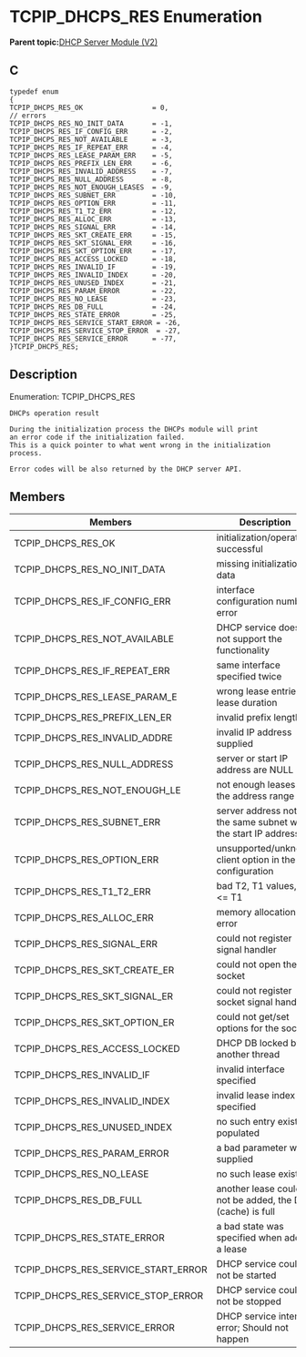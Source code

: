 # TCPIP\_DHCPS\_RES Enumeration

**Parent topic:**[DHCP Server Module \(V2\)](GUID-EE292D18-2DE6-478E-AAE1-74C69A31459E.md)

## C

```
typedef enum
{
TCPIP_DHCPS_RES_OK                 = 0,
// errors
TCPIP_DHCPS_RES_NO_INIT_DATA       = -1,
TCPIP_DHCPS_RES_IF_CONFIG_ERR      = -2,
TCPIP_DHCPS_RES_NOT_AVAILABLE      = -3,
TCPIP_DHCPS_RES_IF_REPEAT_ERR      = -4,
TCPIP_DHCPS_RES_LEASE_PARAM_ERR    = -5,
TCPIP_DHCPS_RES_PREFIX_LEN_ERR     = -6,
TCPIP_DHCPS_RES_INVALID_ADDRESS    = -7,
TCPIP_DHCPS_RES_NULL_ADDRESS       = -8,
TCPIP_DHCPS_RES_NOT_ENOUGH_LEASES  = -9,
TCPIP_DHCPS_RES_SUBNET_ERR         = -10,
TCPIP_DHCPS_RES_OPTION_ERR         = -11,
TCPIP_DHCPS_RES_T1_T2_ERR          = -12,
TCPIP_DHCPS_RES_ALLOC_ERR          = -13,
TCPIP_DHCPS_RES_SIGNAL_ERR         = -14,
TCPIP_DHCPS_RES_SKT_CREATE_ERR     = -15,
TCPIP_DHCPS_RES_SKT_SIGNAL_ERR     = -16,
TCPIP_DHCPS_RES_SKT_OPTION_ERR     = -17,
TCPIP_DHCPS_RES_ACCESS_LOCKED      = -18,
TCPIP_DHCPS_RES_INVALID_IF         = -19,
TCPIP_DHCPS_RES_INVALID_INDEX      = -20,
TCPIP_DHCPS_RES_UNUSED_INDEX       = -21,
TCPIP_DHCPS_RES_PARAM_ERROR        = -22,
TCPIP_DHCPS_RES_NO_LEASE           = -23,
TCPIP_DHCPS_RES_DB_FULL            = -24,
TCPIP_DHCPS_RES_STATE_ERROR        = -25,
TCPIP_DHCPS_RES_SERVICE_START_ERROR = -26,
TCPIP_DHCPS_RES_SERVICE_STOP_ERROR  = -27,
TCPIP_DHCPS_RES_SERVICE_ERROR      = -77,
}TCPIP_DHCPS_RES;
```

## Description

Enumeration: TCPIP\_DHCPS\_RES

```
DHCPs operation result

During the initialization process the DHCPs module will print
an error code if the initialization failed.
This is a quick pointer to what went wrong in the initialization process.

Error codes will be also returned by the DHCP server API.
```

## Members

|Members|Description|
|-------|-----------|
|TCPIP\_DHCPS\_RES\_OK|initialization/operation successful|
|TCPIP\_DHCPS\_RES\_NO\_INIT\_DATA|missing initialization data|
|TCPIP\_DHCPS\_RES\_IF\_CONFIG\_ERR|interface configuration number error|
|TCPIP\_DHCPS\_RES\_NOT\_AVAILABLE|DHCP service does not support the functionality|
|TCPIP\_DHCPS\_RES\_IF\_REPEAT\_ERR|same interface specified twice|
|TCPIP\_DHCPS\_RES\_LEASE\_PARAM\_E|wrong lease entries or lease duration|
|TCPIP\_DHCPS\_RES\_PREFIX\_LEN\_ER|invalid prefix length|
|TCPIP\_DHCPS\_RES\_INVALID\_ADDRE|invalid IP address supplied|
|TCPIP\_DHCPS\_RES\_NULL\_ADDRESS|server or start IP address are NULL|
|TCPIP\_DHCPS\_RES\_NOT\_ENOUGH\_LE|not enough leases in the address range|
|TCPIP\_DHCPS\_RES\_SUBNET\_ERR|server address not in the same subnet with the start IP address|
|TCPIP\_DHCPS\_RES\_OPTION\_ERR|unsupported/unknown client option in the configuration|
|TCPIP\_DHCPS\_RES\_T1\_T2\_ERR|bad T2, T1 values, T2 <= T1|
|TCPIP\_DHCPS\_RES\_ALLOC\_ERR|memory allocation error|
|TCPIP\_DHCPS\_RES\_SIGNAL\_ERR|could not register signal handler|
|TCPIP\_DHCPS\_RES\_SKT\_CREATE\_ER|could not open the socket|
|TCPIP\_DHCPS\_RES\_SKT\_SIGNAL\_ER|could not register socket signal handler|
|TCPIP\_DHCPS\_RES\_SKT\_OPTION\_ER|could not get/set options for the socket|
|TCPIP\_DHCPS\_RES\_ACCESS\_LOCKED|DHCP DB locked by another thread|
|TCPIP\_DHCPS\_RES\_INVALID\_IF|invalid interface specified|
|TCPIP\_DHCPS\_RES\_INVALID\_INDEX|invalid lease index specified|
|TCPIP\_DHCPS\_RES\_UNUSED\_INDEX|no such entry exists/is populated|
|TCPIP\_DHCPS\_RES\_PARAM\_ERROR|a bad parameter was supplied|
|TCPIP\_DHCPS\_RES\_NO\_LEASE|no such lease exists|
|TCPIP\_DHCPS\_RES\_DB\_FULL|another lease could not be added, the DB \(cache\) is full|
|TCPIP\_DHCPS\_RES\_STATE\_ERROR|a bad state was specified when adding a lease|
|TCPIP\_DHCPS\_RES\_SERVICE\_START\_ERROR|DHCP service could not be started|
|TCPIP\_DHCPS\_RES\_SERVICE\_STOP\_ERROR|DHCP service could not be stopped|
|TCPIP\_DHCPS\_RES\_SERVICE\_ERROR|DHCP service internal error; Should not happen|

